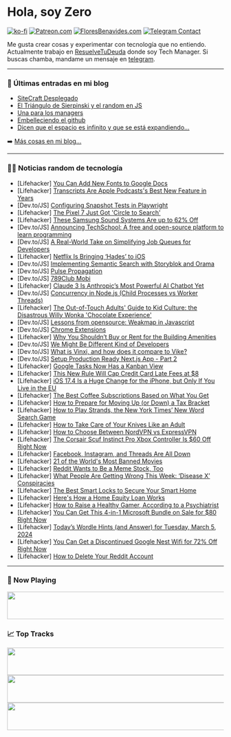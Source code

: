 # Hola, soy Zero

[![ko-fi](https://ko-fi.com/img/githubbutton_sm.svg)](https://ko-fi.com/J3J4N0LUK)
[![Patreon.com](https://img.shields.io/endpoint.svg?url=https%3A%2F%2Fshieldsio-patreon.vercel.app%2Fapi%3Fusername%3Dzerodragon%26type%3Dpatrons&style=for-the-badge)](https://patreon.com/zerodragon)
[![FloresBenavides.com](https://img.shields.io/website?down_message=oops&label=MiBlog&style=for-the-badge&up_message=online&url=https%3A%2F%2Ffloresbenavides.com)](https://floresbenavides.com)
[![Telegram Contact](https://img.shields.io/badge/escr%C3%ADbeme-ZeroDragon-%2326A5E4?style=for-the-badge&logo=telegram)](https://t.me/zerodragon)

Me gusta crear cosas y experimentar con tecnología que no entiendo.
Actualmente trabajo en [ResuelveTuDeuda](http://github.com/resuelve) donde soy Tech Manager.
Si buscas chamba, mandame un mensaje en [telegram](https://t.me/zerodragon).

---

### 📕 Últimas entradas en mi blog
<!-- BLOG-POST-LIST:START -->
- [SiteCraft Desplegado](https://floresbenavides.com/sitecraft-desplegado/)
- [El Triángulo de Sierpinski y el random en JS](https://floresbenavides.com/el-triangulo-de-sierpinski-y-el-random-en-js/)
- [Una para los managers](https://floresbenavides.com/una-para-los-managers/)
- [Embelleciendo el github](https://floresbenavides.com/embelleciendo-el-github/)
- [Dicen que el espacio es infinito y que se está expandiendo…](https://floresbenavides.com/dicen-que-el-espacio-es-infinito-y-que-se-esta-expandiendo/)
<!-- BLOG-POST-LIST:END -->

➡️ [Más cosas en mi blog...](https://floresbenavides.com)

---

### 👨‍💻 Noticias random de tecnología
<!-- TECH-POSTS:START -->
- [Lifehacker] [You Can Add New Fonts to Google Docs](https://lifehacker.com/tech/how-to-add-fonts-to-google-docs)
- [Lifehacker] [Transcripts Are Apple Podcasts&#39;s Best New Feature in Years](https://lifehacker.com/tech/apple-podcasts-launches-transcripts)
- [Dev.to/JS] [Configuring Snapshot Tests in Playwright](https://dev.to/mikestopcontinues/configuring-snapshot-tests-in-playwright-c14)
- [Lifehacker] [The Pixel 7 Just Got &#39;Circle to Search&#39;](https://lifehacker.com/tech/march-pixel-feature-drop-brings-circle-to-search-to-pixel-7)
- [Lifehacker] [These Samsung Sound Systems Are up to 62% Off](https://lifehacker.com/tech/samsung-soundbar-speaker-system-sale)
- [Dev.to/JS] [Announcing TechSchool: A free and open-source platform to learn programming](https://dev.to/danielbergholz/announcing-techschool-a-free-and-open-source-platform-to-learn-programming-47fk)
- [Dev.to/JS] [A Real-World Take on Simplifying Job Queues for Developers](https://dev.to/karolyidav/a-real-world-take-on-simplifying-job-queues-for-developers-33ea)
- [Lifehacker] [Netflix Is Bringing ‘Hades’ to iOS](https://lifehacker.com/entertainment/netflix-is-bringing-hades-to-ios)
- [Dev.to/JS] [Implementing Semantic Search with Storyblok and Orama](https://dev.to/robertobutti/implementing-semantic-search-with-storyblok-and-orama-3p9c)
- [Dev.to/JS] [Pulse Propagation](https://dev.to/rmion/pulse-propagation-he1)
- [Dev.to/JS] [789Club Mobi](https://dev.to/789clubsmobi/789clubmobi-3b2f)
- [Lifehacker] [Claude 3 Is Anthropic’s Most Powerful AI Chatbot Yet](https://lifehacker.com/tech/anthropic-debuts-claude-3-ai-chatbot)
- [Dev.to/JS] [Concurrency in Node.js &lpar;Child Processes vs Worker Threads&rpar;](https://dev.to/cechiorlu/concurrency-in-nodejs-child-processes-vs-worker-threads-1ffm)
- [Lifehacker] [The Out-of-Touch Adults&#39; Guide to Kid Culture: the Disastrous Willy Wonka &#39;Chocolate Experience&#39;](https://lifehacker.com/entertainment/the-disastrous-willy-wonka-chocolate-experience)
- [Dev.to/JS] [Lessons from opensource: Weakmap in Javascript](https://dev.to/ramunarasinga/lessons-from-opensource-weakmap-in-javascript-6g1)
- [Dev.to/JS] [Chrome Extensions](https://dev.to/bealecs/chrome-extensions-1kmh)
- [Lifehacker] [Why You Shouldn’t Buy or Rent for the Building Amenities](https://lifehacker.com/money/are-the-amenities-in-apartment-or-condo-worth-it)
- [Dev.to/JS] [We Might Be Different Kind of Developers](https://dev.to/aslemammad/we-might-be-different-kind-of-developers-2df4)
- [Dev.to/JS] [What is Vinxi, and how does it compare to Vike?](https://dev.to/this-is-learning/what-is-vinxi-and-how-does-it-compare-to-vike-4883)
- [Dev.to/JS] [Setup Production Ready Next.js App - Part 2](https://dev.to/jobyjoseph/setup-production-ready-nextjs-app-part-2-3e71)
- [Lifehacker] [Google Tasks Now Has a Kanban View](https://lifehacker.com/tech/google-tasks-now-has-a-kanban-view)
- [Lifehacker] [This New Rule Will Cap Credit Card Late Fees at $8](https://lifehacker.com/money/new-cfpb-rule-caps-banks-credit-card-late-fees)
- [Lifehacker] [iOS 17.4 Is a Huge Change for the iPhone, but Only If You Live in the EU](https://lifehacker.com/tech/the-best-new-features-in-ios-174-are-eu-only)
- [Lifehacker] [The Best Coffee Subscriptions Based on What You Get](https://lifehacker.com/money/best-coffee-subscription-services)
- [Lifehacker] [How to Prepare for Moving Up &lpar;or Down&rpar; a Tax Bracket](https://lifehacker.com/money/how-to-prepare-for-moving-to-new-tax-bracket)
- [Lifehacker] [How to Play Strands, the New York Times’ New Word Search Game](https://lifehacker.com/entertainment/how-to-play-strands-the-nyts-new-word-search-game-with-built-in-hints)
- [Lifehacker] [How to Take Care of Your Knives Like an Adult](https://lifehacker.com/how-to-sharpen-kitchen-knives)
- [Lifehacker] [How to Choose Between NordVPN vs ExpressVPN](https://lifehacker.com/tech/nordvpn-vs-expressvpn)
- [Lifehacker] [The Corsair Scuf Instinct Pro Xbox Controller Is $60 Off Right Now](https://lifehacker.com/entertainment/corsair-scuf-instinct-pro-xbox-controller-sale)
- [Lifehacker] [Facebook, Instagram, and Threads Are All Down](https://lifehacker.com/tech/meta-is-down)
- [Lifehacker] [21 of the World&#39;s Most Banned Movies](https://lifehacker.com/most-banned-movies-in-the-world)
- [Lifehacker] [Reddit Wants to Be a Meme Stock, Too](https://lifehacker.com/money/reddit-wants-to-be-a-meme-stock-too)
- [Lifehacker] [What People Are Getting Wrong This Week: ‘Disease X’ Conspiracies](https://lifehacker.com/health/disease-x-conspiracy-theories)
- [Lifehacker] [The Best Smart Locks to Secure Your Smart Home](https://lifehacker.com/home/best-smart-locks-for-a-secure-smart-home)
- [Lifehacker] [Here&#39;s How a Home Equity Loan Works](https://lifehacker.com/money/how-a-home-equity-loan-works)
- [Lifehacker] [How to Raise a Healthy Gamer, According to a Psychiatrist](https://lifehacker.com/family/how-to-raise-a-healthy-gamer-according-to-a-psychiatrist)
- [Lifehacker] [You Can Get This 4-in-1 Microsoft Bundle on Sale for $80 Right Now](https://lifehacker.com/tech/microsoft-bundle-sale)
- [Lifehacker] [Today’s Wordle Hints &lpar;and Answer&rpar; for Tuesday, March 5, 2024](https://lifehacker.com/entertainment/wordle-hint-answer-today)
- [Lifehacker] [You Can Get a Discontinued Google Nest Wifi for 72% Off Right Now](https://lifehacker.com/tech/the-google-nest-wifi-is-72-off-right-now-on-amazon)
- [Lifehacker] [How to Delete Your Reddit Account](https://lifehacker.com/tech/how-to-delete-your-reddit-account)<!-- TECH-POSTS:END -->

---

### 🎵 Now Playing
<a href="https://spotify-now-playing-dun.vercel.app/now-playing?open"><img src="https://spotify-now-playing-dun.vercel.app/now-playing" width="540" height="64"></a>

### 📈 Top Tracks
<a href="https://spotify-now-playing-dun.vercel.app/top-tracks?i=1&open"><img src="https://spotify-now-playing-dun.vercel.app/top-tracks?i=1" width="540" height="64"></a>
<a href="https://spotify-now-playing-dun.vercel.app/top-tracks?i=2&open"><img src="https://spotify-now-playing-dun.vercel.app/top-tracks?i=2" width="540" height="64"></a>
<a href="https://spotify-now-playing-dun.vercel.app/top-tracks?i=3&open"><img src="https://spotify-now-playing-dun.vercel.app/top-tracks?i=3" width="540" height="64"></a>
